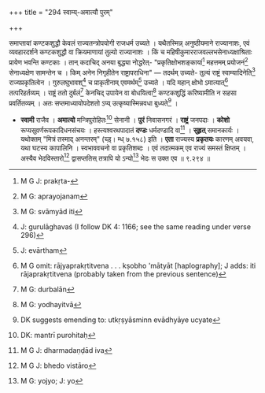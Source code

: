 +++
title = "294 स्वाम्य्-अमात्यौ पुरम्"

+++


समाप्तायां कण्टकशुद्धौ केवलं राज्यतन्त्रोपयोगी राजधर्म उच्यते । यथैतस्मिन्न् अनुष्ठीयमाने राज्यानाशः, एवं व्यवहारदर्शने कण्टकशुद्धौ वा क्रियमाणायां तुल्यो राज्यानाशः । किं च महिषीकुमारराजवल्लभसेनाध्यक्षाश्रिताः प्रायेण भवन्ति कण्टकाः । तान् कदाचिद् अनया बुद्ध्या नोद्धरेत्- "प्रकृतिक्षोभशङ्कायां[^७२५] महत्तमम् प्रयोजनं[^७२६] सेनाध्यक्षेण सामन्तेन च । किम् अनेन निगृहीतेन राष्ट्रापराधिना" — तदर्थम् उच्यते- तुल्यं राष्ट्रं स्वाम्यादिनेति[^७२७] राज्यप्रकृतित्वेन । गुरुलघुभावश्[^७२८] च प्राकृतीनाम् एवमर्थम्[^७२९] उच्यते । यदि महान् क्षोभो ऽमात्यात्[^७३०] तत्परिहर्तव्यम् । राष्ट्रं ततो दुर्बलं[^७३१] केनचिद् उपायेन वा बोधयित्वा[^७३२] कण्टकशुद्धिं करिष्यामीति न सहसा प्रवर्तितव्यम् । अतः सप्तमाध्यायोपदेशतो ऽप्य् उत्कृष्यास्मिन्नवधा बुध्यते[^७३३] । 


[^७३३]:
     DK suggests emending to: utkṛṣyāsminn evādhyāye ucyate


[^७३२]:
     M G: yodhayitvā


[^७३१]:
     M G: durbalān


[^७३०]:
     M G omit: rājyaprakṛtitvena . . . kṣobho 'mātyāt [haplography]; J adds: iti rājaprakṛtitvena (probably taken from the previous sentence)


[^७२९]:
     J: evārtham


[^७२८]:
     J: gurulāghavaś (I follow DK 4: 1166; see the same reading under verse 296)


[^७२७]:
     M G: svāmyād iti


[^७२६]:
     M G: aprayojanam


[^७२५]:
     M G J: prakṛta-

- **स्वामी** राजैव । **अमात्यो** मन्त्रिपुरोहितः[^७३४] सेनानी । **पुरं** निवासनगरं । **राष्ट्रं** जनपदाः । **कोशो** रूप्यसुवर्णरूपकादिधनसंचयः । हस्त्यश्वरथपादातं **दण्डः** धर्मदण्डादि वा[^७३५] । **सुहृत्** समानकार्यः । यथोक्तम् "मित्रं तस्माद् अनन्तरम्" (च्ड़्। म्ध् ७.१५८) इति । **एता** राज्यस्य **प्रकृतयः** कारणम् अवयवा, यथा घटस्य कापालिनि । स्वभाववचनो वा प्रकृतिशब्दः । एवं तदात्मकम् एव राज्यं समस्तं क्षिप्तम् । अस्यैव भेदविस्तारो[^७३६] द्वासप्ततिस् तत्रापि यो ऽन्यो[^७३७] भेदः स उक्त एव ॥ ९.२९४ ॥


[^७३७]:
     M G: yojyo; J: yo


[^७३६]:
     M G J: bhedo vistāro


[^७३५]:
     M G J: dharmadaṇḍād iva


[^७३४]:
     DK: mantrī purohitaḥ
